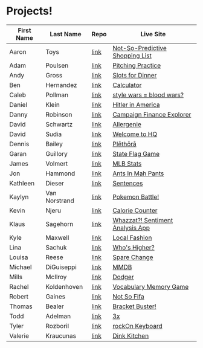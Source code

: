 # Projects!

| First Name |   Last Name   | Repo | Live Site |
|------------|---------------|------|-----------|
| Aaron | Toys | [link](https://github.com/aarontoys/predictive_shopping_list) | [Not-So-Predictive Shopping List](https://aarontoys-psl.firebaseapp.com/) |
| Adam | Poulsen | [link](https://github.com/amp0024/G19-AdamPoulsen) | [Pitching Practice](http://amp0024.github.io/pitching_practiceApp) |
| Andy | Gross | [link](https://github.com/andogro/personal-project-1) | [Slots for Dinner](https://slotsfordinner.firebaseapp.com/) |
| Ben        | Hernandez     | [link](https://github.com/BenAychh/Calculator-G19-BenHernandez) | [Calculator](https://benaychh.github.io/Calculator-G19-BenHernandez/) |
| Caleb      | Pollman       | [link](https://github.com/cpollman1/Personal-Project-One.git) |[style wars = blood wars?](https://cpollman1-01.firebaseapp.com/)  |                                       |
| Daniel     | Klein         | [link](https://github.com/danhklein/godwin) | [Hitler in America](https://godwin-project.firebaseapp.com/) |
| Danny      | Robinson      | [link](https://github.com/djrobinson/campaign_finance) | [Campaign Finance Explorer](https://blinding-heat-4630.firebaseapp.com/)|
| David      | Schwartz      | [link](https://github.com/Mavs212/personal-project) | [Allergenie](http://mavs212.github.io/personal-project/) |
| David      | Sudia         | [link](https://github.com/dsudia/G19-DavidSudia) | [Welcome to HQ](https://dsudia.github.io/G19-DavidSudia) |
| Dennis     | Bailey        | [link](https://github.com/dennisbailey/unit-1-personal-project/) | [Plēthōrā](https://plethora.firebaseapp.com/) |
| Garan      | Guillory      | [link](https://github.com/garanguillory/G19-GaranGuillory)| [State Flag Game](http://garanguillory.github.io/G19-GaranGuillory/) |
| James      | Volmert       | [link](https://github.com/jamesv28/mlbPlayer)  | [MLB Stats](http://jamesv28.github.io/mlbPlayer) |
| Jon        | Hammond       | [link](https://github.com/jonhammond/Unit-1/tree/master/Personal-Project ) | [Ants In Mah Pants](https://antsinmahpants.firebaseapp.com/) |
| Kathleen   | Dieser        | [link](https://github.com/katdiese/sentences) | [Sentences](https://sentences.firebaseapp.com/) |
| Kaylyn     | Van Norstrand | [link](https://github.com/KayTV/pokemon-app) | [Pokemon Battle!](http://kaytv.github.io/pokemon-app/) |
| Kevin      | Njeru         | [link](https://github.com/knjeru/U1_caloriecounter_proj) | [Calorie Counter](http://knjeru.github.io/U1_caloriecounter_proj)  |
| Klaus      | Sagehorn      | [link](https://github.com/khsagehorn/Unit1-Project) |[Whazzat?! Sentiment Analysis App](https://whazzat.firebaseapp.com/) |
| Kyle       | Maxwell       | [link](https://github.com/KyleJayMaxwell/local-Co) | [Local Fashion](http://kylejaymaxwell.tk/local-Fashion/) |
| Lina       | Sachuk   |  [link](https://github.com/1linasachuk/g19-LinaSachuk-Unit1-Project) | [Who's Higher?]( http://1linasachuk.github.io/g19-LinaSachuk-Unit1-Project/src/index.html) |
| Louisa     | Reese         | [link](https://github.com/weezy93/unit-1-personal-project/) | [Spare Change](https://spare00change.firebaseapp.com) |
| Michael    | DiGuiseppi    | [link](https://github.com/michaeldiguiseppi/front-end-personal-project) | [MMDB](https://mmdb-movie-database.firebaseapp.com/) |
| Mills      | McIlroy       | [link](https://github.com/millsmcilroy/personalProject1) | [Dodger](https://dodger.firebaseapp.com/) |
| Rachel     | Koldenhoven   | [link](https://github.com/RachelKoldenhoven/g19-RKoldenhoven-Unit1-Project) | [Vocabulary Memory Game](https://vocabmemory.firebaseapp.com/) |
| Robert     | Gaines        | [link](https://github.com/rlgaines/Soccer-Game) | [Not So Fifa](https://notsofifa.firebaseapp.com/) |
| Thomas     | Bealer        | [link](https://github.com/tbealer/personalProject1.git)| [Bracket Buster!](http://tbealer.github.io/personalProject1/src/) |
| Todd       | Adelman       | [link](https://github.com/toddadelman/persoproj1) | [3x](http://toddadelman.github.io/persoproj1/src/) |
| Tyler      | Rozboril      | [link](https://github.com/trozboril/rockOnKeyboard) | [rockOn Keyboard](https://rockon-keyboard.firebaseapp.com) |
| Valerie    | Kraucunas     | [link](https://github.com/vkraucunas/dinkKitchen)  | [Dink Kitchen](https://dinkkitchen.firebaseapp.com/index.html) |

